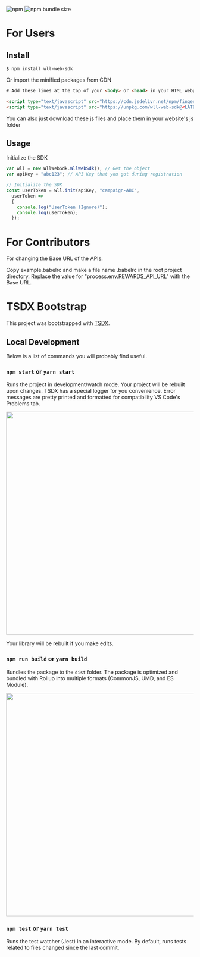 ![npm](https://img.shields.io/npm/v/wll-web-sdk?color=blue)
![npm bundle size](https://img.shields.io/bundlephobia/min/wll-web-sdk)

# For Users

## Install

```
$ npm install wll-web-sdk
```

Or import the minified packages from CDN

```html
# Add these lines at the top of your <body> or <head> in your HTML webpage

<script type="text/javascript" src="https://cdn.jsdelivr.net/npm/fingerprintjs2@2.1.0/dist/fingerprint2.min.js"></script>
<script type="text/javascript" src="https://unpkg.com/wll-web-sdk@<LATEST-VERSION>/dist/wllwebsdk.umd.production.min.js"></script>
```

You can also just download these js files and place them in your website's js folder

## Usage

Initialize the SDK
```js
var wll = new WllWebSdk.WllWebSdk(); // Get the object
var apiKey = "abc123"; // API Key that you got during registration

// Initialize the SDK
const userToken = wll.init(apiKey, "campaign-ABC", 
  userToken => 
  {
    console.log("UserToken (Ignore)");
    console.log(userToken);
  });

```


# For Contributors

For changing the Base URL of the APIs:

Copy example.babelrc and make a file name .babelrc in the root project directory.
Replace the value for "process.env.REWARDS_API_URL" with the Base URL.

# TSDX Bootstrap

This project was bootstrapped with [TSDX](https://github.com/jaredpalmer/tsdx).

## Local Development

Below is a list of commands you will probably find useful.

### `npm start` or `yarn start`

Runs the project in development/watch mode. Your project will be rebuilt upon changes. TSDX has a special logger for you convenience. Error messages are pretty printed and formatted for compatibility VS Code's Problems tab.

<img src="https://user-images.githubusercontent.com/4060187/52168303-574d3a00-26f6-11e9-9f3b-71dbec9ebfcb.gif" width="600" />

Your library will be rebuilt if you make edits.

### `npm run build` or `yarn build`

Bundles the package to the `dist` folder.
The package is optimized and bundled with Rollup into multiple formats (CommonJS, UMD, and ES Module).

<img src="https://user-images.githubusercontent.com/4060187/52168322-a98e5b00-26f6-11e9-8cf6-222d716b75ef.gif" width="600" />

### `npm test` or `yarn test`

Runs the test watcher (Jest) in an interactive mode.
By default, runs tests related to files changed since the last commit.
